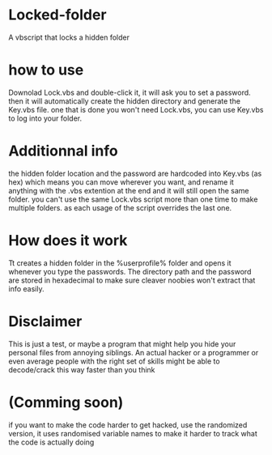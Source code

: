 # Locked-folder
A vbscript that locks a hidden folder

# how to use
Downolad Lock.vbs and double-click it, it will ask you to set a password. then it will automatically create the hidden directory and generate the Key.vbs file. one that is done you won't need Lock.vbs, you can use Key.vbs to log into your folder.

# Additionnal info
the hidden folder location and the password are hardcoded into Key.vbs (as hex) which means you can move wherever you want, and rename it anything with the .vbs extention at the end and it will still open the same folder. 
you can't use the same Lock.vbs script more than one time to make multiple folders. as each usage of the script overrides the last one.

# How does it work
Tt creates a hidden folder in the %userprofile% folder and opens it whenever you type the passwords. The directory path and the password are stored in hexadecimal to make sure cleaver noobies won't extract that info easily. 

# Disclaimer
This is just a test, or maybe a program that might help you hide your personal files from annoying siblings.
An actual hacker or a programmer or even average people with the right set of skills might be able to decode/crack this way faster than you think

# (Comming soon)
if you want to make the code harder to get hacked, use the randomized version, it uses randomised variable names to make it harder to track what the code is actually doing

